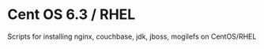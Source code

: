 Cent OS 6.3 / RHEL 
==================

Scripts for installing nginx, couchbase, jdk, jboss, mogilefs on CentOS/RHEL
